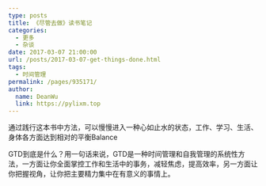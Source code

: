 ```yaml
---
type: posts
title: 《尽管去做》读书笔记
categories: 
  - 更多
  - 杂谈
date: 2017-03-07 21:00:00
url: /posts/2017-03-07-get-things-done.html
tags: 
  - 时间管理
permalink: /pages/935171/
author: 
  name: DeanWu
  link: https://pylixm.top
---
```



通过践行这本书中方法，可以慢慢进入一种心如止水的状态，工作、学习、生活、身体各方面达到相对的平衡Balance

GTD到底是什么？用一句话来说，GTD是一种时间管理和自我管理的系统性方法，一方面让你全面掌控工作和生活中的事务，减轻焦虑，提高效率，另一方面让你把握视角，让你把主要精力集中在有意义的事情上。

<!-- more -->